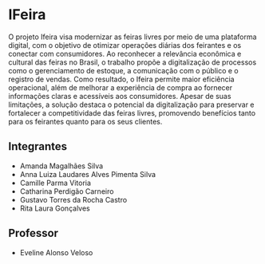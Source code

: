 # IFeira

O projeto Ifeira visa modernizar as feiras livres por meio de uma plataforma digital, com o objetivo de otimizar operações diárias dos feirantes e os conectar com consumidores. Ao reconhecer a relevância econômica e cultural das feiras no Brasil, o trabalho propõe a digitalização de processos como o gerenciamento de estoque, a comunicação com o público e o registro de vendas.
Como resultado, o Ifeira permite maior eficiência operacional, além de melhorar a experiência de compra ao fornecer informações claras e acessíveis aos consumidores. Apesar de suas limitações, a solução destaca o potencial da digitalização para preservar e fortalecer a competitividade das feiras livres, promovendo benefícios tanto para os feirantes quanto para os seus clientes.

## Integrantes

* Amanda Magalhães Silva
* Anna Luiza Laudares Alves Pimenta Silva
* Camille Parma Vitoria
* Catharina Perdigão Carneiro
* Gustavo Torres da Rocha Castro
* Rita Laura Gonçalves

## Professor

* Eveline Alonso Veloso

